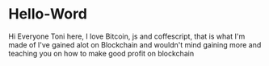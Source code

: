 # Hello-Word

Hi Everyone
Toni here, I love Bitcoin, js and coffescript, that is what I'm made of
I've gained alot on Blockchain and wouldn't mind gaining more and teaching you on how to make good profit on blockchain
